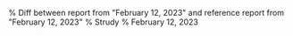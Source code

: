 % Diff between report from "February 12, 2023" and reference report from "February 12, 2023"
% Strudy
% February 12, 2023


